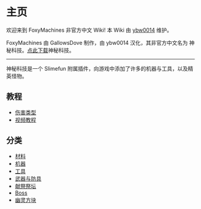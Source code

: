 # 主页

欢迎来到 FoxyMachines 非官方中文 Wiki! 本 Wiki 由 [ybw0014](https://github.com/ybw0014) 维护。

FoxyMachines 由 GallowsDove 制作，由 ybw0014 汉化，其非官方中文名为 神秘科技。[点此下载](https://builds.guizhanss.net/ybw0014/FoxyMachines-CN/master)神秘科技。

---

神秘科技是一个 Slimefun 附属插件，向游戏中添加了许多的机器与工具，以及精英怪物。

## 教程

- [伤害类型](./Damage)
- [视频教程](./Tutorials)

## 分类

- [材料](./Materials)
- [机器](./Machines)
- [工具](./Tools)
- [武器与防具](./Weapons-and-Armors)
- [献祭祭坛](./Sacrificial-Altars)
- [Boss](./Boss)
- [幽灵方块](./Ghost-Blocks)
